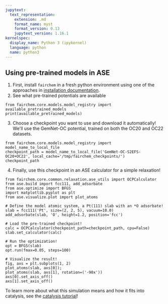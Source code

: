 ```yaml
---
jupytext:
  text_representation:
    extension: .md
    format_name: myst
    format_version: 0.13
    jupytext_version: 1.16.1
kernelspec:
  display_name: Python 3 (ipykernel)
  language: python
  name: python3
---
```


Using pre-trained models in ASE
----------

1. First, install `fairchem` in a fresh python environment using one of the approaches in [installation documentation](install).
2. See what pre-trained potentials are available 

```{code-cell} ipython3
from fairchem.core.models.model_registry import available_pretrained_models
print(available_pretrained_models)
```

3. Choose a checkpoint you want to use and download it automatically! We'll use the GemNet-OC potential, trained on both the OC20 and OC22 datasets.

```{code-cell} ipython3
from fairchem.core.models.model_registry import model_name_to_local_file
checkpoint_path = model_name_to_local_file('GemNet-OC-S2EFS-OC20+OC22', local_cache='/tmp/fairchem_checkpoints/')
checkpoint_path
```

4. Finally, use this checkpoint in an ASE calculator for a simple relaxation!

```{code-cell} ipython3
from fairchem.core.common.relaxation.ase_utils import OCPCalculator
from ase.build import fcc111, add_adsorbate
from ase.optimize import BFGS
import matplotlib.pyplot as plt
from ase.visualize.plot import plot_atoms

# Define the model atomic system, a Pt(111) slab with an *O adsorbate!
slab = fcc111('Pt', size=(2, 2, 5), vacuum=10.0)
add_adsorbate(slab, 'O', height=1.2, position='fcc')

# Load the pre-trained checkpoint!
calc = OCPCalculator(checkpoint_path=checkpoint_path, cpu=False)
slab.set_calculator(calc)

# Run the optimization!
opt = BFGS(slab)
opt.run(fmax=0.05, steps=100)

# Visualize the result!
fig, axs = plt.subplots(1, 2)
plot_atoms(slab, axs[0]);
plot_atoms(slab, axs[1], rotation=('-90x'))
axs[0].set_axis_off()
axs[1].set_axis_off()
```

To learn more about what this simulation means and how it fits into catalysis, see the [catalysis tutorial](../tutorials/intro)!
